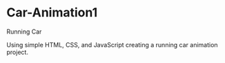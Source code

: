 # Car-Animation1
Running Car

Using simple HTML, CSS, and JavaScript creating a running car animation project.
